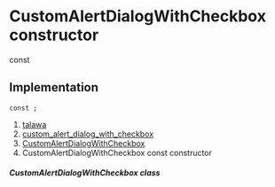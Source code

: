 
<div>

# CustomAlertDialogWithCheckbox constructor

</div>


const 



## Implementation

``` language-dart
const ;
```







1.  [talawa](../../index.md)
2.  [custom_alert_dialog_with_checkbox](../../widgets_custom_alert_dialog_with_checkbox/)
3.  [CustomAlertDialogWithCheckbox](../../widgets_custom_alert_dialog_with_checkbox/CustomAlertDialogWithCheckbox-class.md)
4.  CustomAlertDialogWithCheckbox const constructor

##### CustomAlertDialogWithCheckbox class







